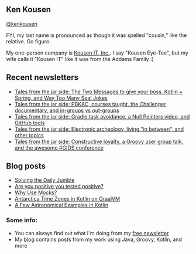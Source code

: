 ## Ken Kousen
[@kenkousen](https://twitter.com/kenkousen)

FYI, my last name is pronounced as though it was spelled "cousin," like the relative. Go figure.

My one-person company is [Kousen IT, Inc.](http://www.kousenit.com). I say "Kousen Eye-Tee", but my wife calls it "Kousen IT" like it was from the Addams Family :)

## Recent newsletters
<!-- NEWSLETTERS:START -->
- [Tales from the jar side: The Two Messages to give your boss, Kotlin + Spring, and Way Too Many Seal Jokes](https://kenkousen.substack.com/p/tales-from-the-jar-side-the-two-messages)
- [Tales from the jar side: PBKAC, courses taught, the Challenger documentary, and in-groups vs out-groups](https://kenkousen.substack.com/p/tales-from-the-jar-side-pbkac-courses)
- [Tales from the jar side: Gradle task avoidance, a Null Pointers video, and GitHub tools](https://kenkousen.substack.com/p/tales-from-the-jar-side-gradle-task)
- [Tales from the jar side: Electronic archeology, living "in between", and other topics](https://kenkousen.substack.com/p/tales-from-the-jar-side-electronic)
- [Tales from the jar side: Constructive loyalty, a Groovy user group talk, and the awesome #GIDS conference](https://kenkousen.substack.com/p/tales-from-the-jar-side-constructive)
<!-- NEWSLETTERS:END -->

## Blog posts
<!-- BLOG-POST-LIST:START -->
- [Solving the Daily Jumble](https://kousenit.org/2020/07/08/solving-the-daily-jumble/)
- [Are you positive you tested positive?](https://kousenit.org/2020/05/13/are-you-positive-you-tested-positive/)
- [Why Use Mocks?](https://kousenit.org/2020/03/03/why-use-mocks/)
- [Antarctica Time Zones in Kotlin on GraalVM](https://kousenit.org/2020/01/04/antarctica-time-zones-in-kotlin-on-graalvm/)
- [A Few Astronomical Examples in Kotlin](https://kousenit.org/2019/12/19/a-few-astronomical-examples-in-kotlin/)
<!-- BLOG-POST-LIST:END -->

### Some info:

- You can always find out what I'm doing from my [free newsletter](https://kenkousen.substack.com)
- My [blog](https://kousenit.org) contains posts from my work using Java, Groovy, Kotlin, and more

<!--
**kousen/kousen** is a ✨ _special_ ✨ repository because its `README.md` (this file) appears on your GitHub profile.

Here are some ideas to get you started:

- 🔭 I’m currently working on ...
- 🌱 I’m currently learning ...
- 👯 I’m looking to collaborate on ...
- 🤔 I’m looking for help with ...
- 💬 Ask me about ...
- 📫 How to reach me: ...
- 😄 Pronouns: ...
- ⚡ Fun fact: ...
-->
